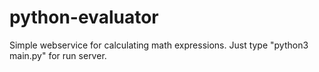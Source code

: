 # python-evaluator
Simple webservice for calculating math expressions.
Just type "python3 main.py" for run server.
